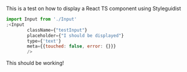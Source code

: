 This is a test on how to display a React TS component using Styleguidist

```jsx harmony
import Input from './Input'
;<Input
        className={"testInput"} 
        placeholder={"I should be displayed"}
        type={'text'}
        meta={{touched: false, error: {}}}
        />
```

This should be working!
